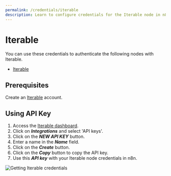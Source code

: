```yaml
---
permalink: /credentials/iterable
description: Learn to configure credentials for the Iterable node in n8n
---
```


# Iterable

You can use these credentials to authenticate the following nodes with Iterable.
- [Iterable](../../nodes-library/nodes/Iterable/README.md)

## Prerequisites

Create an [Iterable](https://iterable.com) account.

## Using API Key

1. Access the [Iterable dashboard](https://app.iterable.com/).
2. Click on ***Integrations*** and select 'API keys'.
3. Click on the ***NEW API KEY*** button.
4. Enter a name in the ***Name*** field.
5. Click on the ***Create*** button.
6. Click on the ***Copy*** button to copy the API key.
7. Use this ***API key*** with your Iterable node credentials in n8n.

![Getting Iterable credentials](REDACTED)
